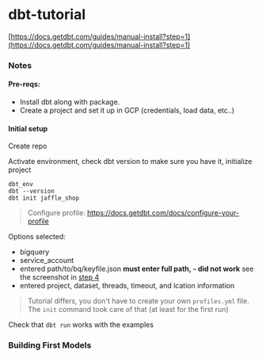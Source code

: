 # dbt-tutorial
[https://docs.getdbt.com/guides/manual-install?step=1](https://docs.getdbt.com/guides/manual-install?step=1)

### Notes
#### Pre-reqs:
* Install dbt along with package.
* Create a project and set it up in GCP (credentials, load data, etc..)

#### Initial setup
Create repo

Activate environment, check dbt version to make sure you have it, initialize project
```
dbt_env
dbt --version
dbt init jaffle_shop
```
> Configure profile:  https://docs.getdbt.com/docs/configure-your-profile

Options selected:
* bigquery
* service_account
* entered path/to/bq/keyfile.json **must enter full path, `~` did not work** see the screenshot in [step 4](https://docs.getdbt.com/guides/manual-install?step=4)
* entered project, dataset, threads, timeout, and lcation information

> Tutorial differs, you don't have to create your own `profiles.yml` file. The `init` command took care of that (at least for the first run)

Check that `dbt run` works with the examples

### Building First Models
